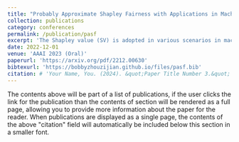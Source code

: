 ```yaml
---
title: "Probably Approximate Shapley Fairness with Applications in Machine Learning"
collection: publications
category: conferences
permalink: /publication/pasf
excerpt: 'The Shapley value (SV) is adopted in various scenarios in machine learning (ML), including data valuation, agent valuation, and feature attribution, as it satisfies their fairness requirements. However, as exact SVs are infeasible to compute in practice, SV estimates are approximated instead. This approximation step raises an important question: do the SV estimates preserve the fairness guarantees of exact SVs? We observe that the fairness guarantees of exact SVs are too restrictive for SV estimates. Thus, we generalise Shapley fairness to probably approximate Shapley fairness and propose fidelity score, a metric to measure the variation of SV estimates, that determines how probable the fairness guarantees hold. Our last theoretical contribution is a novel greedy active estimation (GAE) algorithm that will maximise the lowest fidelity score and achieve a better fairness guarantee than the de facto Monte-Carlo estimation. We empirically verify GAE outperforms several existing methods in guaranteeing fairness while remaining competitive in estimation accuracy in various ML scenarios using real-world datasets.'
date: 2022-12-01
venue: 'AAAI 2023 (Oral)'
paperurl: 'https://arxiv.org/pdf/2212.00630'
bibtexurl: 'https://bobbyzhouzijian.github.io/files/pasf.bib'
citation: # 'Your Name, You. (2024). &quot;Paper Title Number 3.&quot; <i>GitHub Journal of Bugs</i>. 1(3).'
---
```


The contents above will be part of a list of publications, if the user clicks the link for the publication than the contents of section will be rendered as a full page, allowing you to provide more information about the paper for the reader. When publications are displayed as a single page, the contents of the above "citation" field will automatically be included below this section in a smaller font.
